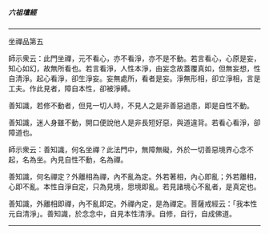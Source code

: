 

##### 六祖壇經

* * *

坐禪品第五

師示衆云：此門坐禪，元不看心，亦不看淨，亦不是不動。若言看心，心原是妄，知心如幻，故無所看也。若言看淨，人性本淨，由妄念故蓋覆真如，但無妄想，性自清淨。起心看淨，卻生淨妄。妄無處所，看者是妄。淨無形相，卻立淨相，言是工夫。作此見者，障自本性，卻被淨縛。

善知識，若修不動者，但見一切人時，不見人之是非善惡過患，即是自性不動。

善知識，迷人身雖不動，開口便說他人是非長短好惡，與道違背。若看心看淨，卻障道也。

師示衆云：善知識，何名坐禪？此法門中，無障無礙，外於一切善惡境界心念不起，名為坐。內見自性不動，名為禪。

善知識，何名禪定？外離相為禪，內不亂為定。外若著相，內心即亂；外若離相，心即不亂。本性自淨自定，只為見境，思境即亂。若見諸境心不亂者，是真定也。

善知識，外離相即禪，內不亂即定。外禪內定，是為禪定。菩薩戒經云：「我本性元自清淨」。善知識，於念念中，自見本性清淨。自修，自行，自成佛道。

* * *

